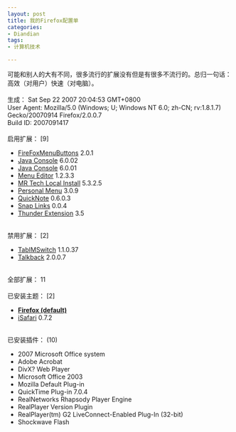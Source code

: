 ```yaml
---
layout: post
title: 我的Firefox配置单
categories:
- Diandian
tags:
- 计算机技术

---
```

可能和别人的大有不同，很多流行的扩展没有但是有很多不流行的。总归一句话：高效（对用户）快速（对电脑）。
<br />
<br />生成： Sat Sep 22 2007 20:04:53 GMT+0800
<br />User Agent: Mozilla/5.0 (Windows; U; Windows NT 6.0; zh-CN; rv:1.8.1.7) Gecko/20070914 Firefox/2.0.0.7
<br />Build ID: 2007091417
<br />
<br />启用扩展： [9]
<ul>
 <li> <a target="_blank" href="http://www.addonzilla.com/">FireFoxMenuButtons</a> 2.0.1</li>
 <li> <a target="_blank" href="http://www.google.com/search?q=Firefox%20Java%20Console">Java Console</a> 6.0.02</li>
 <li> <a target="_blank" href="http://www.google.com/search?q=Firefox%20Java%20Console">Java Console</a> 6.0.01</li>
 <li> <a target="_blank" href="http://menueditor.mozdev.org/">Menu Editor</a> 1.2.3.3</li>
 <li> <a target="_blank" href="http://www.mrtech.com/extensions/local_install/">MR Tech Local Install</a> 5.3.2.5</li>
 <li> <a target="_blank" href="https://addons.mozilla.org/firefox/3895/">Personal Menu</a> 3.0.9</li>
 <li> <a target="_blank" href="http://quicknote.mozdev.org/">QuickNote</a> 0.6.0.3</li>
 <li> <a target="_blank" href="http://www.google.com/search?q=Firefox%20Snap%20Links">Snap Links</a> 0.0.4</li>
 <li> <a target="_blank" href="http://www.xunlei.com/">Thunder Extension</a> 3.5</li>
</ul>
<br />禁用扩展： [2]
<ul>
 <li> <a target="_blank" href="http://tabimswitch.googlecode.com/">TabIMSwitch</a> 1.1.0.37</li>
 <li> <a target="_blank" href="http://talkback.mozilla.org/">Talkback</a> 2.0.0.7</li>
</ul>
<br />全部扩展： 11
<br />
<br />已安装主题： [2]
<ul>
 <li> <strong><a target="_blank" href="http://www.mozilla.org/">Firefox (default)</a></strong></li>
 <li> <a target="_blank" href="http://www.freewebs.com/isafari/">iSafari</a> 0.7.2</li>
</ul>
<br />已安装插件： (10)
<ul>
 <li> 2007 Microsoft Office system</li>
 <li> Adobe Acrobat</li>
 <li> DivX? Web Player</li>
 <li> Microsoft Office 2003</li>
 <li> Mozilla Default Plug-in</li>
 <li> QuickTime Plug-in 7.0.4</li>
 <li> RealNetworks Rhapsody Player Engine</li>
 <li> RealPlayer Version Plugin</li>
 <li> RealPlayer(tm) G2 LiveConnect-Enabled Plug-In (32-bit) </li>
 <li> Shockwave Flash</li>
</ul>